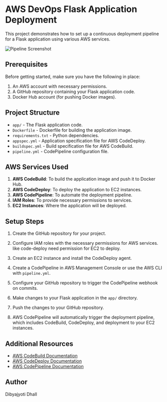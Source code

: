# AWS DevOps Flask Application Deployment

This project demonstrates how to set up a continuous deployment pipeline for a Flask application using various AWS services.

![Pipeline Screenshot](https://example.com/path/to/your/screenshot.png)

## Prerequisites

Before getting started, make sure you have the following in place:

1. An AWS account with necessary permissions.
2. A GitHub repository containing your Flask application code.
3. Docker Hub account (for pushing Docker images).

## Project Structure

- `app/` - The Flask application code.
- `Dockerfile` - Dockerfile for building the application image.
- `requirements.txt` - Python dependencies.
- `appspec.yml` - Application specification file for AWS CodeDeploy.
- `buildspec.yml` - Build specification file for AWS CodeBuild.
- `pipeline.yml` - CodePipeline configuration file.

## AWS Services Used

1. **AWS CodeBuild**: To build the application image and push it to Docker Hub.
2. **AWS CodeDeploy**: To deploy the application to EC2 instances.
3. **AWS CodePipeline**: To automate the deployment pipeline.
4. **IAM Roles**: To provide necessary permissions to services.
5. **EC2 Instances**: Where the application will be deployed.

## Setup Steps

1. Create the GitHub repository for your project.

3. Configure IAM roles with the necessary permissions for AWS services. like code-deploy need permission for EC2 to deploy. 

4. Create an EC2 instance and install the CodeDeploy agent.

5. Create a CodePipeline in AWS Management Console or use the AWS CLI with `pipeline.yml`.

6. Configure your GitHub repository to trigger the CodePipeline webhook on commits.

7. Make changes to your Flask application in the `app/` directory.

8. Push the changes to your GitHub repository.

9. AWS CodePipeline will automatically trigger the deployment pipeline, which includes CodeBuild, CodeDeploy, and deployment to your EC2 instances.

## Additional Resources

- [AWS CodeBuild Documentation](https://docs.aws.amazon.com/codebuild/)
- [AWS CodeDeploy Documentation](https://docs.aws.amazon.com/codedeploy/)
- [AWS CodePipeline Documentation](https://docs.aws.amazon.com/codepipeline/)

## Author

Dibyajyoti Dhall

